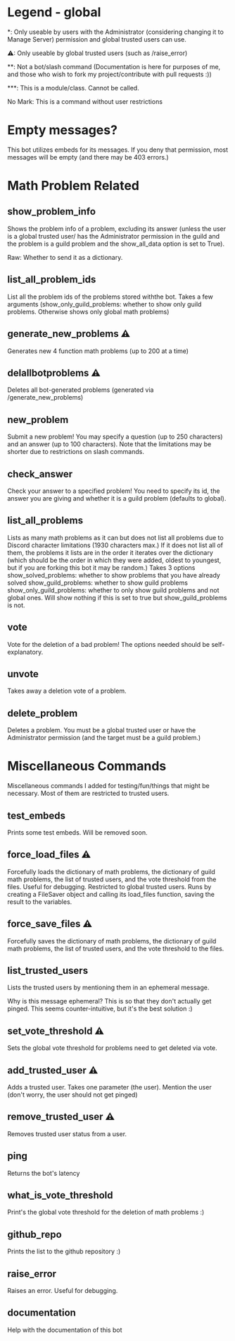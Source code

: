 <!For you Github PR People, this file is dynamically generated from documentation.json. You should consider editing that instead :)>
# Legend - global
        
*: Only useable by users with the Administrator (considering changing it to Manage Server) permission and global trusted users can use.

⚠: Only useable by global trusted users (such as /raise_error)

**: Not a bot/slash command (Documentation is here for purposes of me, and those who wish to fork my project/contribute with pull requests :))

***: This is a module/class. Cannot be called.

No Mark: This is a command without user restrictions
# Empty messages?
This bot  utilizes embeds for its messages. If you deny that permission, most messages will be empty (and there may be 403 errors.)

# Math Problem Related


## show_problem_info
Shows the problem info of a problem, excluding its answer (unless the user is a global trusted user/ has the Administrator permission in the guild and the problem is a guild problem  and the show_all_data option is set to True).

Raw: Whether to send it as a dictionary.


## list_all_problem_ids
List all the problem ids of the problems stored withthe bot. Takes a few arguments (show_only_guild_problems: whether to show only guild problems. Otherwise shows only global math problems)
## generate_new_problems ⚠
Generates new 4 function math problems (up to 200 at a time)
## delallbotproblems ⚠

Deletes all bot-generated problems (generated via /generate_new_problems)

## new_problem

Submit a new problem! You may specify a question (up to 250 characters) and an answer (up to 100 characters). Note that the limitations may be shorter due to restrictions on slash commands.


## check_answer
Check your answer to a specified problem! You need to specify its id, the answer you are giving and whether it is a guild problem (defaults to global).
## list_all_problems
Lists as many math problems as it can but does not list all problems due to Discord character limitations (1930 characters max.) If it does not list all of them, the problems it lists are in the order it iterates over the dictionary (which should be the order in which they were added, oldest to youngest, but if you are forking this bot it may be random.)
Takes 3 options
show_solved_problems: whether to show problems that you have already solved
show_guild_problems: whether to show guild problems
show_only_guild_problems: whether to only show guild problems and not global ones. Will show nothing if this is set to true but show_guild_problems is not.
## vote
Vote for the deletion of a bad problem!
The options needed should be self-explanatory.
## unvote
Takes away a deletion vote of a problem.
## delete_problem
Deletes a problem. You must be a global trusted user or have the Administrator permission (and the target must be a guild problem.)
# Miscellaneous Commands


Miscellaneous commands I added for testing/fun/things that might be necessary. Most of them are restricted to trusted users.

## test_embeds
Prints some test embeds. Will be removed soon.
## force_load_files ⚠
Forcefully loads the dictionary of math problems, the dictionary of guild math problems, the list of trusted users, and the vote threshold from the files. Useful for debugging. Restricted to global trusted users. Runs by creating a FileSaver object and calling its load_files function, saving the result to the variables.
## force_save_files ⚠
Forcefully saves the dictionary of math problems, the dictionary of guild math problems, the list of trusted users, and the vote threshold to the files.
## list_trusted_users
Lists the trusted users by mentioning them in an ephemeral message.

Why is this message ephemeral? This is so that they don't actually get pinged. This seems counter-intuitive, but it's the best solution :)
## set_vote_threshold ⚠
Sets the global vote threshold for problems need to get deleted via vote.
## add_trusted_user ⚠
Adds a trusted user. Takes one parameter (the user). Mention the user (don't worry, the user should not get pinged)
## remove_trusted_user ⚠
Removes trusted user status from a user.
## ping
Returns the bot's latency
## what_is_vote_threshold
Print's the global vote threshold for the deletion of math problems :)
## github_repo
Prints the list to the github repository :)
## raise_error
Raises an error. Useful for debugging.
## documentation
Help with the documentation of this bot